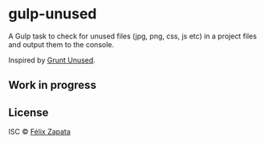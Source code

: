 # gulp-unused
A Gulp task to check for unused files (jpg, png, css, js etc) in a project files and output them to the console.

Inspired by [Grunt Unused](https://github.com/ryanburgess/grunt-unused).

## Work in progress

## License

ISC © [Félix Zapata](http://github.com/felixzapata)
